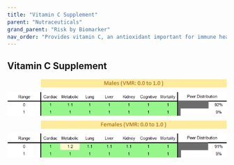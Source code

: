 ```yaml
---
title: "Vitamin C Supplement"
parent: "Nutraceuticals"
grand_parent: "Risk by Biomarker"
nav_order: "Provides vitamin C, an antioxidant important for immune health, collagen formation, and iron absorption."
---
```



## Vitamin C Supplement




<div style="display: flex; flex-direction: column; gap: 10px;">

  <img src="/assets/images/vmrbiomarker_vitamin_c_supplement__male.png" alt="Vitamin C Supplement VMR Male" style="margin-left: 15%">
  <img src="/assets/images/rr_vitamin_c_supplement__male.png" alt="Vitamin C Supplement RR Male">

  <img src="/assets/images/vmrbiomarker_vitamin_c_supplement__female.png" alt="Vitamin C Supplement VMR Female" style="margin-left: 15%; ">
  <img src="/assets/images/rr_vitamin_c_supplement__female.png" alt="Vitamin C Supplement RR Female">

</div>



